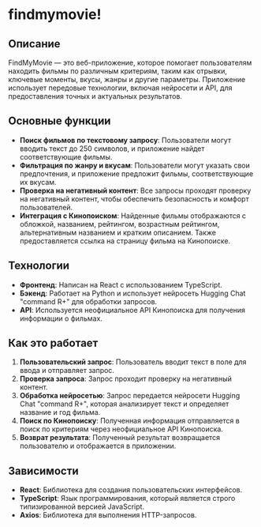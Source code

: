 # findmymovie!

## Описание

FindMyMovie — это веб-приложение, которое помогает пользователям находить фильмы по различным критериям, таким как отрывки, ключевые моменты, вкусы, жанры и другие параметры. Приложение использует передовые технологии, включая нейросети и API, для предоставления точных и актуальных результатов.

## Основные функции

- **Поиск фильмов по текстовому запросу**: Пользователи могут вводить текст до 250 символов, и приложение найдет соответствующие фильмы.
- **Фильтрация по жанру и вкусам**: Пользователи могут указать свои предпочтения, и приложение предложит фильмы, соответствующие их вкусам.
- **Проверка на негативный контент**: Все запросы проходят проверку на негативный контент, чтобы обеспечить безопасность и комфорт пользователей.
- **Интеграция с Кинопоиском**: Найденные фильмы отображаются с обложкой, названием, рейтингом, возрастным рейтингом, альтернативным названием и кратким описанием. Также предоставляется ссылка на страницу фильма на Кинопоиске.

## Технологии

- **Фронтенд**: Написан на React с использованием TypeScript.
- **Бэкенд**: Работает на Python и использует нейросеть Hugging Chat "command R+" для обработки запросов.
- **API**: Используется неофициальное API Кинопоиска для получения информации о фильмах.

## Как это работает

1. **Пользовательский запрос**: Пользователь вводит текст в поле для ввода и отправляет запрос.
2. **Проверка запроса**: Запрос проходит проверку на негативный контент.
3. **Обработка нейросетью**: Запрос передается нейросети Hugging Chat "command R+", которая анализирует текст и определяет название и год фильма.
4. **Поиск по Кинопоиску**: Полученная информация отправляется в поиск по критериям через неофициальное API Кинопоиска.
5. **Возврат результата**: Полученный результат возвращается пользователю и отображается в приложении.

## Зависимости

- **React**: Библиотека для создания пользовательских интерфейсов.
- **TypeScript**: Язык программирования, который является строго типизированной версией JavaScript.
- **Axios**: Библиотека для выполнения HTTP-запросов.
